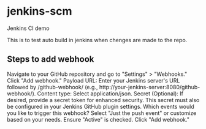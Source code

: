 # jenkins-scm

Jenkins CI demo

This is to test auto build in jenkins when chenges are made to the repo.

## Steps to add webhook

Navigate to your GitHub repository and go to "Settings" > "Webhooks." 
Click "Add webhook."
Payload URL: Enter your Jenkins server's URL followed by /github-webhook/ (e.g., http://your-jenkins-server:8080/github-webhook/).
Content type: Select application/json.
Secret (Optional): If desired, provide a secret token for enhanced security. This secret must also be configured in your Jenkins GitHub plugin settings.
Which events would you like to trigger this webhook? Select "Just the push event" or customize based on your needs.
Ensure "Active" is checked.
Click "Add webhook." 